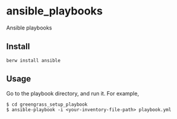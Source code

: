 # ansible_playbooks

Ansible playbooks 

## Install

```shell script
berw install ansible
```

## Usage

Go to the playbook directory, and run it.
For example,
```
$ cd greengrass_setup_playbook
$ ansible-playbook -i <your-inventory-file-path> playbook.yml
```


